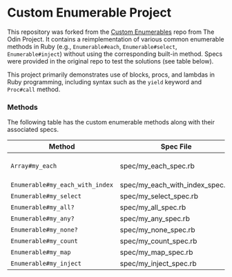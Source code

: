 # Custom Enumerable Project

This repository was forked from the [Custom Enumerables](https://github.com/TheOdinProject/custom_enumerable_project) repo from The Odin Project. It contains a reimplementation of various common enumerable methods in Ruby (e.g., `Enumerable#each`, `Enumerable#select`, `Enumerable#inject`) without using the corresponding built-in method. Specs were provided in the original repo to test the solutions (see table below).

This project primarily demonstrates use of blocks, procs, and lambdas in Ruby programming, including syntax such as the `yield` keyword and `Proc#call` method.


### Methods

The following table has the custom enumerable methods along with their associated specs.

| Method                          | Spec File                       | Notes                                                                 |
| ------------------------------- | ------------------------------- | --------------------------------------------------------------------- |
| `Array#my_each`                 | spec/my_each_spec.rb            | Defined on the Array class in `lib/my_enumerables.rb` |
| `Enumerable#my_each_with_index` | spec/my_each_with_index_spec.rb |                                                                       |
| `Enumerable#my_select`          | spec/my_select_spec.rb          |                                                                       |
| `Enumerable#my_all?`            | spec/my_all_spec.rb             |                                                                       |
| `Enumerable#my_any?`            | spec/my_any_spec.rb             |                                                                       |
| `Enumerable#my_none?`           | spec/my_none_spec.rb            |                                                                       |
| `Enumerable#my_count`           | spec/my_count_spec.rb           |                                                                       |
| `Enumerable#my_map`             | spec/my_map_spec.rb             |                                                                       |
| `Enumerable#my_inject`          | spec/my_inject_spec.rb              
